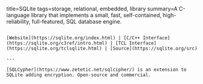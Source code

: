 title=SQLite
tags=storage, relational, embedded, library
summary=A C-language library that implements a small, fast, self-contained, high-reliability, full-featured, SQL database engine.
~~~~~~

[Website](https://sqlite.org/index.html) | [C/C++ Interface](https://sqlite.org/c3ref/intro.html) | [TCL Interface](https://sqlite.org/tclsqlite.html) | [Source](https://sqlite.org/src)

---

[SQLCypher](https://www.zetetic.net/sqlcipher/) is an extension to SQLite adding encryption. Open-source and commercial.
